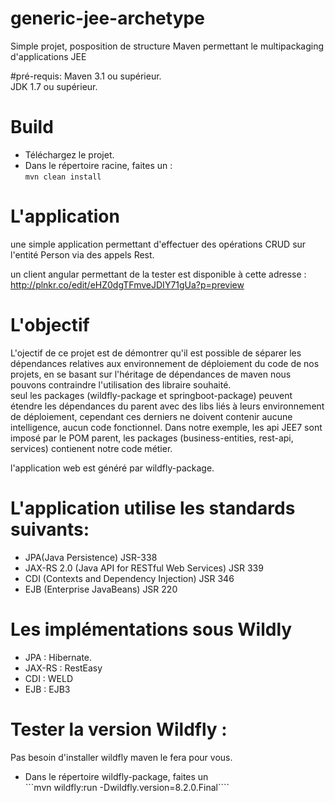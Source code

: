 # generic-jee-archetype
Simple projet, posposition de structure Maven permettant le multipackaging d'applications JEE



#pré-requis: 
Maven 3.1 ou supérieur.    
JDK 1.7 ou supérieur. 

# Build 
* Téléchargez le projet.
* Dans le répertoire racine, faites un :         
        ```mvn clean install```    


# L'application 
une simple application permettant d'effectuer des opérations CRUD sur l'entité Person via des appels Rest.   

un client angular permettant de la tester est disponible à cette adresse : 
http://plnkr.co/edit/eHZ0dgTFmveJDIY71gUa?p=preview

# L'objectif 
L'ojectif de ce projet est de démontrer qu'il est possible de séparer les dépendances relatives aux environnement de déploiement du code de nos projets, en se basant sur l'héritage de dépendances de maven nous pouvons contraindre l'utilisation des libraire souhaité.   
seul les packages (wildfly-package et springboot-package) peuvent étendre les dépendances du parent avec des libs liés à leurs environnement de déploiement, cependant ces derniers ne doivent contenir aucune intelligence, aucun code fonctionnel.
Dans notre exemple, les api JEE7 sont imposé par le POM parent, les packages (business-entities, rest-api, services) contienent notre code métier.

l'application web est généré par wildfly-package.





# L'application utilise les standards suivants: 
* JPA(Java Persistence) JSR-338 
* JAX-RS 2.0 (Java API for RESTful Web Services) JSR 339
* CDI (Contexts and Dependency Injection) JSR 346
* EJB (Enterprise JavaBeans) JSR 220 


# Les implémentations sous Wildly
* JPA : Hibernate.
* JAX-RS : RestEasy
* CDI : WELD
* EJB : EJB3

# Tester la version Wildfly : 
Pas besoin d'installer wildfly maven le fera pour vous.
* Dans le répertoire wildfly-package, faites un    
        ```mvn wildfly:run -Dwildfly.version=8.2.0.Final````




